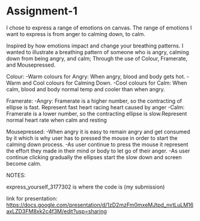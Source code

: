 # Assignment-1
I chose to express a range of emotions on canvas. 
The range of emotions I want to express is from anger to calming down, to calm. 

Inspired by how emotions impact and change your breathing patterns.  I wanted to illustrate a breathing pattern of someone who is angry, calming down from being angry, and calm; Through the use of Colour, Framerate, and Mousepressed.

  Colour:
-Warm colours for Angry: When angry, blood and body gets hot.
-Warm and Cool colours for Calming Down.
-Cool colours for Calm: When calm, blood and body normal temp and cooler than when angry. 
  
  Framerate:
-Angry: Framerate is a higher number, so the contracting of ellipse is fast. Represent fast heart racing heart caused by anger 
-Calm: Framerate is a lower number, so the contracting ellipse is slow.Represent normal heart rate when calm and resting

  Mousepressed:
-When angry it is easy to remain angry and get consumed by it which is why user has to pressed the mouse in order to start the calming down process. 
-As user continue to press the mouse it represent the effort they made in their mind or body to let go of their anger. 
-As user continue clicking gradually the ellipses start the slow down and screen become calm.

NOTES:

express_yourself_3177302 is where the code is (my submission)

link for presentation: https://docs.google.com/presentation/d/1zD2mzFm0mxeMJtpd_nvtLuLM16axLZD3FM8xk2c4f3M/edit?usp=sharing
